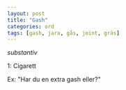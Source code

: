 ```yaml
---
layout: post
title: "Gash"
categories: ord
tags: [gash, jara, gås, joint, gräs]
---
```


*substantiv*

1: Cigarett

Ex: "Har du en extra gash eller?"
